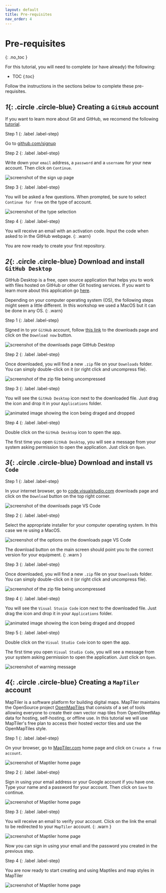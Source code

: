 ```yaml
---
layout: default
title: Pre-requisites
nav_order: 4
---
```

# Pre-requisites
{: .no_toc }

For this tutorial, you will need to complete (or have already) the following:
- TOC
{:toc}

Follow the instructions in the sections below to complete these pre-requisites.

## *1*{: .circle .circle-blue} Creating a `GitHub` account

If you want to learn more about Git and GitHub, we recomend the following [tutorial](https://ubc-library-rc.github.io/intro-git/). 

Step 1
{: .label .label-step}

Go to [github.com/signup](https://github.com/signup?ref_cta=Sign+up&ref_loc=header+logged+out&ref_page=%2F&source=header-home)

Step 2
{: .label .label-step}

Write down your `email` address, a `password` and a `username` for your new account. Then click on `Continue`.

![screenshot of the sign up page](/img/gitsign.png)

Step 3
{: .label .label-step}

You will be asked a few questions.
When prompted, be sure to select `Continue for free` on the type of account.

![screenshot of the type selection](/img/gitfree.png)

Step 4
{: .label .label-step}

You will receive an email with an activation code. Input the code when asked to in the GitHub webpage.
{: .warn}

You are now ready to create your first repository.

## *2*{: .circle .circle-blue} Download and install `GitHub Desktop`

GitHub Desktop is a free, open source application that helps you to work with files hosted on GitHub or other Git hosting services.
If you want to learn more about this application go [here](https://docs.github.com/en/desktop/overview/about-github-desktop).

Depending on your computer operating system (OS), the following steps might seem a little different. In this workshop we used a MacOS but it can be done in any OS. 
{: .warn}

Step 1
{: .label .label-step}

Signed in to yor `GitHub` account, follow [this link](https://github.com/apps/desktop/?ref_cta=download+desktop&ref_loc=installing+github+desktop&ref_page=docs) to the downloads page and click on the `Download now` button.

![screenshot of the downloads page GitHub Desktop](/img/gitdown1.png)

Step 2
{: .label .label-step}

Once downloaded, you will find a new `.zip` file on your `Downloads` folder. 
You can simply double-click on it (or right click and uncompress file).

![screenshot of the zip file being uncompressed](/img/gitdown2.png)

Step 3
{: .label .label-step}

You will see the `GitHub Desktop` icon next to the downloaded file. Just drag the icon and drop it in your `Applications` folder.

![animated image showing the icon being draged and dropped](/img/gitdown3.gif)

Step 4
{: .label .label-step}

Double click on the `GitHub Desktop` icon to open the app.

The first time you open `GitHub Desktop`, you will see a message from your system asking permission to open the application. Just click on `Open`.

## *3*{: .circle .circle-blue} Download and install `VS Code`

Step 1
{: .label .label-step}

In your internet browser, go to [code.visualstudio.com](https://code.visualstudio.com/) downloads page and click on the `Download` button on the top right corner.

![screenshot of the downloads page VS Code](/img/vscodedown1.png)

Step 2
{: .label .label-step}

Select the appropriate installer for your computer operating system. In this case we re using a MacOS.

![screenshot of the options on the downloads page VS Code](/img/vscodedown2.png)

The download button on the main screen should point you to the correct version for your equipment.
{: .warn }

Step 3
{: .label .label-step}

Once downloaded, you will find a new `.zip` file on your `Downloads` folder. 
You can simply double-click on it (or right click and uncompress file).

![screenshot of the zip file being uncompressed](/img/vscodedown3.png)

Step 4
{: .label .label-step}

You will see the `Visual Stusio Code` icon next to the downloaded file. Just drag the icon and drop it in your `Applications` folder.

![animated image showing the icon being draged and dropped](/img/vscodedown4.gif)

Step 5
{: .label .label-step}

Double click on the `Visual Studio Code` icon to open the app.

The first time you open `Visual Studio Code`, you will see a message from your system asking permission to open the application. Just click on `Open`.

![screenshot of warning message](/img/vscodedown5.png)

## *4*{: .circle .circle-blue} Creating a `MapTiler` account

MapTiler is a software platform for building digital maps. 
MapTiler maintains the OpenSource project [OpenMapTiles](https://openmaptiles.org/) that consists of a set of tools allowing everyone to create their own vector map tiles from OpenStreetMap data for hosting, self-hosting, or offline use.
In this tutorial we will use MapTiler's free plan to access their hosted vector tiles and use the OpenMapTiles style.

Step 1
{: .label .label-step}

On your browser, go to [MapTiler.com](https://www.maptiler.com/) home page and click on `Create a free account`.

![screenshot of Maptiler home page](/img/mpdown1.png)

Step 2
{: .label .label-step}

Sign in using your email address or your Google account if you have one.
Type your name and a password for your account. Then click on `Save` to continue.

![screenshot of Maptiler home page](/img/mpdown2.png)

Step 3
{: .label .label-step}

You will receive an email to verify your account. Click on the link the email to be redirected to your `MapTiler` account.
{: .warn }

![screenshot of Maptiler home page](/img/mpdown3.png)

Now you can sign in using your email and the password you created in the previous step.

Step 4
{: .label .label-step}

You are now ready to start creating and using Maptiles and map styles in MapTiler

![screenshot of Maptiler home page](/img/mpdown4.png)